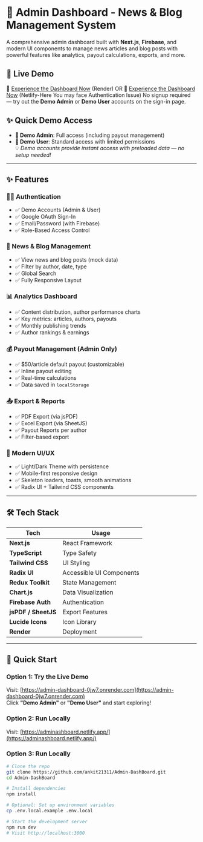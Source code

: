 # 📰 Admin Dashboard - News & Blog Management System

A comprehensive admin dashboard built with **Next.js**, **Firebase**, and modern UI components to manage news articles and blog posts with powerful features like analytics, payout calculations, exports, and more.

## 🌟 Live Demo
🔗 [Experience the Dashboard Now](https://admin-dashboard-0jw7.onrender.com)  (Render)
OR 
🔗 [Experience the Dashboard Now](https://adminashboard.netlify.app/)  (Netlify-Here You may face Authentication Issue)
No signup required — try out the **Demo Admin** or **Demo User** accounts on the sign-in page.

## ✨ Quick Demo Access
- **🔐 Demo Admin**: Full access (including payout management)
- **👤 Demo User**: Standard access with limited permissions  
💡 _Demo accounts provide instant access with preloaded data — no setup needed!_

---

## ✨ Features

### 🧑‍💼 Authentication
- ✅ Demo Accounts (Admin & User)
- ✅ Google OAuth Sign-In
- ✅ Email/Password (with Firebase)
- ✅ Role-Based Access Control

### 📰 News & Blog Management
- ✅ View news and blog posts (mock data)
- ✅ Filter by author, date, type
- ✅ Global Search
- ✅ Fully Responsive Layout

### 📊 Analytics Dashboard
- ✅ Content distribution, author performance charts
- ✅ Key metrics: articles, authors, payouts
- ✅ Monthly publishing trends
- ✅ Author rankings & earnings

### 💰 Payout Management (Admin Only)
- ✅ $50/article default payout (customizable)
- ✅ Inline payout editing
- ✅ Real-time calculations
- ✅ Data saved in `localStorage`

### 📤 Export & Reports
- ✅ PDF Export (via jsPDF)
- ✅ Excel Export (via SheetJS)
- ✅ Payout Reports per author
- ✅ Filter-based export

### 🎨 Modern UI/UX
- ✅ Light/Dark Theme with persistence
- ✅ Mobile-first responsive design
- ✅ Skeleton loaders, toasts, smooth animations
- ✅ Radix UI + Tailwind CSS components

---

## 🛠 Tech Stack

| Tech            | Usage                                   |
|-----------------|-----------------------------------------|
| **Next.js**     | React Framework                         |
| **TypeScript**  | Type Safety                             |
| **Tailwind CSS**| UI Styling                              |
| **Radix UI**    | Accessible UI Components                |
| **Redux Toolkit** | State Management                     |
| **Chart.js**    | Data Visualization                      |
| **Firebase Auth**| Authentication                        |
| **jsPDF / SheetJS**| Export Features                     |
| **Lucide Icons**| Icon Library                            |
| **Render**      | Deployment                              |

---

## 🚀 Quick Start

### Option 1: Try the Live Demo
Visit: [https://admin-dashboard-0jw7.onrender.com](https://admin-dashboard-0jw7.onrender.com)  
Click **"Demo Admin"** or **"Demo User"** and start exploring!

### Option 2: Run Locally
Visit: [https://adminashboard.netlify.app/](https://adminashboard.netlify.app/)  

### Option 3: Run Locally
```bash
# Clone the repo
git clone https://github.com/ankit21311/Admin-DashBoard.git
cd Admin-DashBoard

# Install dependencies
npm install

# Optional: Set up environment variables
cp .env.local.example .env.local

# Start the development server
npm run dev
# Visit http://localhost:3000
